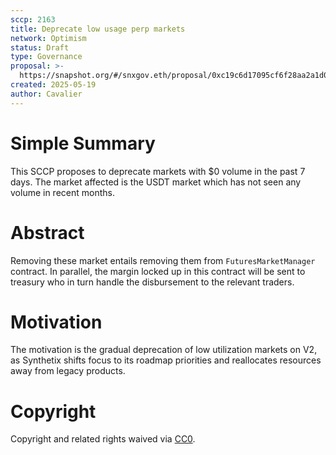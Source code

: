 ```yaml
---
sccp: 2163
title: Deprecate low usage perp markets
network: Optimism
status: Draft
type: Governance
proposal: >-
  https://snapshot.org/#/snxgov.eth/proposal/0xc19c6d17095cf6f28aa2a1d0fca2cd045b7851495058522d636fa1d3503695c1
created: 2025-05-19
author: Cavalier
---
```


# Simple Summary

This SCCP proposes to deprecate markets with $0 volume in the past 7 days. The market affected is the USDT market which has not seen any volume in recent months.

# Abstract

Removing these market entails removing them from `FuturesMarketManager` contract.  In parallel, the margin locked up in this contract will be sent to treasury who in turn handle the disbursement to the relevant traders.


# Motivation

The motivation is the gradual deprecation of low utilization markets on V2, as Synthetix shifts focus to its roadmap priorities and reallocates resources away from legacy products.


# Copyright
Copyright and related rights waived via [CC0](https://creativecommons.org/publicdomain/zero/1.0/).

